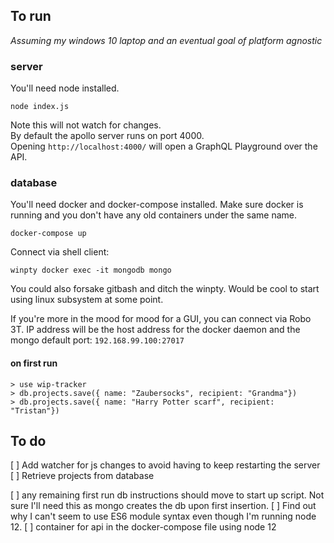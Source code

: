 ## To run
*Assuming my windows 10 laptop and an eventual goal of platform agnostic*

### server 
You'll need node installed.
```
node index.js
```
Note this will not watch for changes.  
By default the apollo server runs on port 4000.  
Opening `http://localhost:4000/` will open a GraphQL Playground over the API.

### database
You'll need docker and docker-compose installed.
Make sure docker is running and you don't have any old containers under the same name.
```
docker-compose up
```

Connect via shell client:
```
winpty docker exec -it mongodb mongo

```
You could also forsake gitbash and ditch the winpty. Would be cool to start using linux subsystem at some point.

If you're more in the mood for mood for a GUI, you can connect via Robo 3T.
IP address will be the host address for the docker daemon and the mongo default port: `192.168.99.100:27017`

#### on first run
```
> use wip-tracker
> db.projects.save({ name: "Zaubersocks", recipient: "Grandma"})
> db.projects.save({ name: "Harry Potter scarf", recipient: "Tristan"})
```

## To do
[ ] Add watcher for js changes to avoid having to keep restarting the server
[ ] Retrieve projects from database

[ ] any remaining first run db instructions should move to start up script. Not sure I'll need this as mongo creates the db upon first insertion.
[ ] Find out why I can't seem to use ES6 module syntax even though I'm running node 12.
[ ] container for api in the docker-compose file using node 12